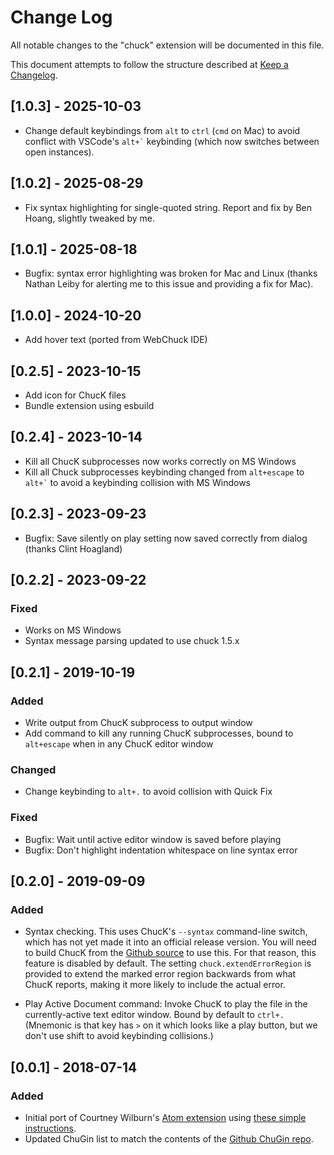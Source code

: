 <!-- markdownlint-disable MD024 -->

# Change Log

All notable changes to the "chuck" extension will be documented in this file.

This document attempts to follow the structure described at [Keep a Changelog](http://keepachangelog.com/).

## [1.0.3] - 2025-10-03

- Change default keybindings from `alt` to `ctrl` (`cmd` on Mac) to avoid conflict with VSCode's `` alt+` ``
  keybinding (which now switches between open instances).

## [1.0.2] - 2025-08-29

- Fix syntax highlighting for single-quoted string. Report and fix by Ben Hoang, slightly tweaked by me.

## [1.0.1] - 2025-08-18

- Bugfix: syntax error highlighting was broken for Mac and Linux (thanks Nathan Leiby for alerting me to this
  issue and providing a fix for Mac).

## [1.0.0] - 2024-10-20

- Add hover text (ported from WebChuck IDE)

## [0.2.5] - 2023-10-15

- Add icon for ChucK files
- Bundle extension using esbuild

## [0.2.4] - 2023-10-14

- Kill all ChucK subprocesses now works correctly on MS Windows
- Kill all Chuck subprocesses keybinding changed from `alt+escape` to `` alt+` ``
  to avoid a keybinding collision with MS Windows

## [0.2.3] - 2023-09-23

- Bugfix: Save silently on play setting now saved correctly from dialog (thanks Clint Hoagland)

## [0.2.2] - 2023-09-22

### Fixed

- Works on MS Windows
- Syntax message parsing updated to use chuck 1.5.x

## [0.2.1] - 2019-10-19

### Added

- Write output from ChucK subprocess to output window
- Add command to kill any running ChucK subprocesses, bound to `alt+escape` when in any
  ChucK editor window

### Changed

- Change keybinding to `alt+.` to avoid collision with Quick Fix

### Fixed

- Bugfix: Wait until active editor window is saved before playing
- Bugfix: Don't highlight indentation whitespace on line syntax error

## [0.2.0] - 2019-09-09

### Added

- Syntax checking. This uses ChucK's `--syntax` command-line switch, which has not
  yet made it into an official release version. You will need to build ChucK from
  the [Github source](https://github.com/ccrma/chuck) to use this. For that reason,
  this feature is disabled by default. The setting `chuck.extendErrorRegion` is provided
  to extend the marked error region backwards from what ChucK reports, making it more
  likely to include the actual error.

- Play Active Document command: Invoke ChucK to play the file in the currently-active
  text editor window. Bound by default to `ctrl+.` (Mnemonic is that key has `>` on it
  which looks like a play button, but we don't use shift to avoid keybinding collisions.)

## [0.0.1] - 2018-07-14

### Added

- Initial port of Courtney Wilburn's [Atom extension](https://github.com/cjwilburn/language-chuck) using
  [these simple instructions](https://www.reddit.com/r/vscode/comments/7qins6/porting_atom_packages_to_vscode/dsrdeqb/).
- Updated ChuGin list to match the contents of the [Github ChuGin repo](https://github.com/ccrma/chugins).
